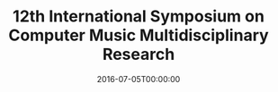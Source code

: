 ---
acronym: CMMR 2016
date: '2016-07-05T00:00:00'
ext_url: http://cmmr2016.ime.usp.br/
location: Sao Paulo, Brazil
submission_date: '2016-03-15T00:00:00'
title: 12th International Symposium on Computer Music Multidisciplinary Research
---